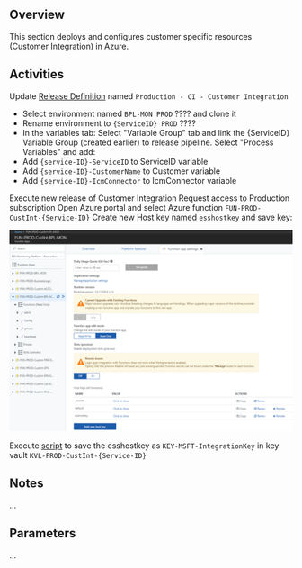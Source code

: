 ## Overview
This section deploys and configures customer specific resources (Customer Integration) in Azure.

## Activities

Update [Release Definition](https://easplatform.visualstudio.com/Monitoring/_apps/hub/ms.vss-releaseManagement-web.cd-workflow-hub?definitionId=13&_a=environments-editor-preview) named `Production - CI - Customer Integration`

- Select environment named `BPL-MON PROD` ???? and clone it
- Rename environment to `{ServiceID} PROD` ????
- In the variables tab:
Select "Variable Group" tab and link the {ServiceID} Variable Group (created earlier) to release pipeline.
Select "Process Variables" and add:
- Add `{service-ID}-ServiceID` to ServiceID variable
- Add `{service-ID}-CustomerName` to Customer variable
- Add `{service-ID}-IcmConnector` to IcmConnector variable

Execute new release of Customer Integration
Request access to Production subscription
Open Azure portal and select Azure function `FUN-PROD-CustInt-{Service-ID}`
Create new Host key named `esshostkey` and save key:

 ![image.png](.attachments/image-f8e9f4f5-5be6-49e0-ab24-f3d34fbacdcf.png)

Execute [script](https://easplatform.visualstudio.com/_git/Monitoring?path=%2Fsrc%2FMicrosoft.EAS.Monitoring.Deployment.CustomerIntegration&version=GBproduction#path=%2Fsrc%2FMicrosoft.EAS.Monitoring.Deployment.CustomerIntegration%2FPost-CreateSecretsInKeyVault.ps1&version=GBproduction&_a=contents) to save the esshostkey as `KEY-MSFT-IntegrationKey` in key vault `KVL-PROD-CustInt-{Service-ID}`
## Notes
...

## Parameters

...


